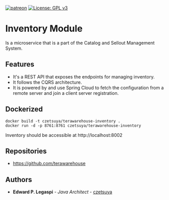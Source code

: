 [![patreon](https://c5.patreon.com/external/logo/become_a_patron_button.png)](https://www.patreon.com/bePatron?u=12280211)
[![License: GPL v3](https://img.shields.io/badge/License-GPLv3-blue.svg)](https://www.gnu.org/licenses/gpl-3.0)

# Inventory Module

Is a microservice that is a part of the Catalog and Sellout Management System.

## Features

 - It's a REST API that exposes the endpoints for managing inventory.
 - It follows the CQRS architecture.
 - It is powered by and use Spring Cloud to fetch the configuration from a remote server and join a client server registration.

## Dockerized

```
docker build -t czetsuya/terawarehouse-inventory .
docker run -d -p 8761:8761 czetsuya/terawarehouse-inventory
```

Inventory should be accessible at http://localhost:8002

## Repositories

 - https://github.com/terawarehouse
 
## Authors

 * **Edward P. Legaspi** - *Java Architect* - [czetsuya](https://github.com/czetsuya)
